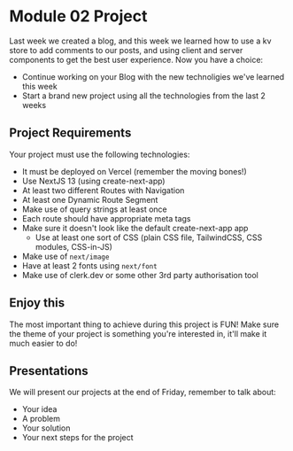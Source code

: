 # Module 02 Project

Last week we created a blog, and this week we learned how to use a kv store to add comments to our posts, and using client and server components to get the best user experience.
Now you have a choice:
- Continue working on your Blog with the new technoligies we've learned this week
- Start a brand new project using all the technologies from the last 2 weeks

## Project Requirements

Your project must use the following technologies:

- It must be deployed on Vercel (remember the moving bones!)
- Use NextJS 13 (using create-next-app)
- At least two different Routes with Navigation
- At least one Dynamic Route Segment
- Make use of query strings at least once
- Each route should have appropriate meta tags
- Make sure it doesn't look like the default create-next-app app
  - Use at least one sort of CSS (plain CSS file, TailwindCSS, CSS modules, CSS-in-JS)
- Make use of `next/image`
- Have at least 2 fonts using `next/font`
- Make use of clerk.dev or some other 3rd party authorisation tool

## Enjoy this

The most important thing to achieve during this project is FUN!
Make sure the theme of your project is something you're interested in, it'll make it much easier to do!

## Presentations

We will present our projects at the end of Friday, remember to talk about:
- Your idea
- A problem
- Your solution
- Your next steps for the project
